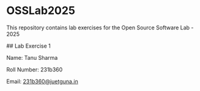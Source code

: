 # OSSLab2025

This repository contains lab exercises for the Open Source Software Lab - 2025

\## Lab Exercise 1

Name: Tanu Sharma

Roll Number: 231b360

Email: 231b360@juetguna.in


